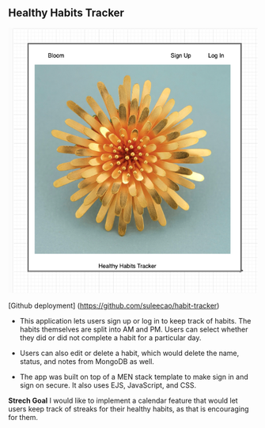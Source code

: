 ## Healthy Habits Tracker

![homescreen screenshot](images/Bloom-landing-page.png)

[Github deployment] (https://github.com/suleecao/habit-tracker)

* This application lets users sign up or log in to keep track of habits. The habits themselves are split into AM and PM. Users can select whether they did or did not complete a habit for a particular day.

* Users can also edit or delete a habit, which would delete the name, status, and notes from MongoDB as well.

* The app was built on top of a MEN stack template to make sign in and sign on secure. It also uses EJS, JavaScript, and CSS.

**Strech Goal**
I would like to implement a calendar feature that would let users keep track of streaks for their healthy habits, as that is encouraging for them. 